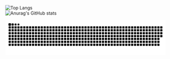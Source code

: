 ![Top Langs](https://github-readme-stats.vercel.app/api/top-langs/?username=anuraghazra&hide_progress=true)        
![Anurag's GitHub stats](https://github-readme-stats.vercel.app/api?username=anuraghazra&show_icons=true&theme=radical)

 
<picture>
  <source media="(prefers-color-scheme: dark)" srcset="https://raw.githubusercontent.com/lxfriday/lxfriday/output/github-contribution-grid-snake-dark.svg">
  <source media="(prefers-color-scheme: light)" srcset="https://raw.githubusercontent.com/lxfriday/lxfriday/output/github-contribution-grid-snake.svg">
  <img alt="github contribution grid snake animation" src="https://raw.githubusercontent.com/lxfriday/lxfriday/output/github-contribution-grid-snake.svg">
</picture>